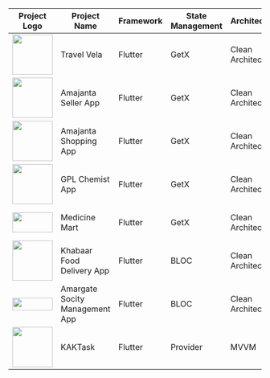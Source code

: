 | Project Logo | Project Name          | Framework | State Management | Architecture     | Links                                                                                                      |
|--------------|-----------------------|-----------|------------------|------------------|-----------------------------------------------------------------------------------------------------------|
| <img src="https://github.com/user-attachments/assets/762e6a10-7bf3-4ac5-9004-75525024110d" width="80" height="80"> | Travel Vela | Flutter   | GetX             | Clean Architecture | [<img src="https://upload.wikimedia.org/wikipedia/commons/5/55/Google_Play_2016_icon.svg" width="20" height="20">]() [<img src="https://upload.wikimedia.org/wikipedia/commons/6/67/App_Store_%28iOS%29.svg" width="20" height="20">]() [<img src="https://upload.wikimedia.org/wikipedia/commons/c/c2/GitHub_Invertocat_Logo.svg" width="20" height="20">]() |
| <img src="https://github.com/user-attachments/assets/63de4d6f-1579-4163-9844-202dfd8e64af" width="80" height="80"> | Amajanta Seller App   | Flutter   | GetX             | Clean Architecture | [<img src="https://upload.wikimedia.org/wikipedia/commons/5/55/Google_Play_2016_icon.svg" width="20" height="20">](https://play.google.com/store/apps/details?id=com.example.amajanta_seller) [<img src="https://upload.wikimedia.org/wikipedia/commons/6/67/App_Store_%28iOS%29.svg" width="20" height="20">]() [<img src="https://upload.wikimedia.org/wikipedia/commons/c/c2/GitHub_Invertocat_Logo.svg" width="20" height="20">](https://github.com/musfique113/project_showcase/tree/amjanata) |
| <img src="https://github.com/user-attachments/assets/a3b9b414-fc7f-4966-9a4f-048751bde6d4" width="80" height="80"> | Amajanta Shopping App | Flutter   | GetX             | Clean Architecture | [<img src="https://upload.wikimedia.org/wikipedia/commons/5/55/Google_Play_2016_icon.svg" width="20" height="20">](https://play.google.com/store/apps/details?id=com.amjanata.amjanata_customer&hl=en) [<img src="https://upload.wikimedia.org/wikipedia/commons/6/67/App_Store_%28iOS%29.svg" width="20" height="20">]() [<img src="https://upload.wikimedia.org/wikipedia/commons/c/c2/GitHub_Invertocat_Logo.svg" width="20" height="20">](https://github.com/musfique113/project_showcase/tree/amjanata) |
| <img src="https://github.com/musfique113/gpl_chemist_app/assets/53111065/c7a8e3ae-b0f2-4be0-ae67-8dff3b33ca5b" width="80" height="80"> | GPL Chemist App    | Flutter   | GetX             | Clean Architecture | [<img src="https://upload.wikimedia.org/wikipedia/commons/5/55/Google_Play_2016_icon.svg" width="20" height="20">](https://play.google.com/store/apps/details?id=com.gpl.gpl_chemist_app) [<img src="https://upload.wikimedia.org/wikipedia/commons/6/67/App_Store_%28iOS%29.svg" width="20" height="20">]() [<img src="https://upload.wikimedia.org/wikipedia/commons/c/c2/GitHub_Invertocat_Logo.svg" width="20" height="20">](https://github.com/musfique113/project_showcase/tree/gpl)|
| <img src="https://github.com/musfique113/medicine-mart/assets/53111065/c8c5c8af-fb6f-4a98-a17a-4db097eb4fed" width="80" height="40"> | Medicine Mart       | Flutter | GetX         |   Clean Architecture            | [<img src="https://upload.wikimedia.org/wikipedia/commons/5/55/Google_Play_2016_icon.svg" width="20" height="20">](https://play.google.com/store/apps/details?id=com.medicine_mart.medicine_mart_app) [<img src="https://upload.wikimedia.org/wikipedia/commons/6/67/App_Store_%28iOS%29.svg" width="20" height="20">]() [<img src="https://upload.wikimedia.org/wikipedia/commons/c/c2/GitHub_Invertocat_Logo.svg" width="20" height="20">](https://github.com/musfique113/project_showcase/tree/medicine_mart)|
| <img src="https://github.com/user-attachments/assets/b7a65eca-2258-4a86-bed2-5e7692c90f52" width="80" height="80"> | Khabaar Food Delivery App    | Flutter | BLOC         |   Clean Architecture            | [<img src="https://upload.wikimedia.org/wikipedia/commons/5/55/Google_Play_2016_icon.svg" width="20" height="20">](https://play.google.com/store/apps/details?id=com.khabaar.khabaarcustomer) [<img src="https://upload.wikimedia.org/wikipedia/commons/6/67/App_Store_%28iOS%29.svg" width="20" height="20">]()[<img src="https://upload.wikimedia.org/wikipedia/commons/c/c2/GitHub_Invertocat_Logo.svg" width="20" height="20">](https://github.com/musfique113/project_showcase/tree/khabaar) |
| <img src="https://github.com/musfique113/amar-gate/assets/53111065/e70da796-dc6f-48e3-98cb-9c0950259d51" width="80" height="25"> | Amargate Socity Management App    | Flutter | BLOC         |   Clean Architecture            | [<img src="https://upload.wikimedia.org/wikipedia/commons/c/c2/GitHub_Invertocat_Logo.svg" width="20" height="20">](https://github.com/musfique113/amar-gate)  |
| <img src="https://github.com/musfique113/KAKTask/assets/53111065/8d9f5d8c-2322-4202-9b5b-d30212f8ba3e" width="80" height="80"> | KAKTask      | Flutter | Provider         |   MVVM            | [<img src="https://upload.wikimedia.org/wikipedia/commons/c/c2/GitHub_Invertocat_Logo.svg" width="20" height="20">](https://github.com/musfique113/KAKTask)  |
